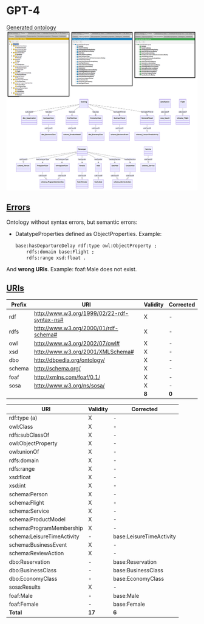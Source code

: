 # GPT-4

[Generated ontology](./ontology.ttl)
<br>
![](./ontology.png)


## [Errors](./ontology_notes.txt)

Ontology without syntax errors, but semantic errors:

-   DatatypeProperties defined as ObjectProperties. Example:
    ```
    base:hasDepartureDelay rdf:type owl:ObjectProperty ;
        rdfs:domain base:Flight ;
        rdfs:range xsd:float .
    ```
    
And **wrong URIs**. Example: foaf:Male does not exist.


## [URIs](./ontology_URIs.xlsx)

| Prefix | URI                                           | Validity | Corrected |
|--------|-----------------------------------------------|----------|-----------|
| rdf    | http://www.w3.org/1999/02/22-rdf-syntax-ns#   | X        | -         |
| rdfs   | http://www.w3.org/2000/01/rdf-schema#         | X        | -         |
| owl    | http://www.w3.org/2002/07/owl#                | X        | -         |
| xsd    | http://www.w3.org/2001/XMLSchema#             | X        | -         |
| dbo    | http://dbpedia.org/ontology/	                 | X	    | -         |
| schema | http://schema.org/                            | X        | -         |
| foaf   | http://xmlns.com/foaf/0.1/                    | X        | -         |
| sosa   | http://www.w3.org/ns/sosa/                    | X        | -         |
|        |                                               | **8**    | **0**     |

| URI                        | Validity | Corrected                 |
|----------------------------|----------|---------------------------|
| rdf:type (a)               | X        | -                         |
| owl:Class                  | X        | -                         |
| rdfs:subClassOf            | X        | -                         |
| owl:ObjectProperty         | X        | -                         |
| owl:unionOf                | X        | -                         |
| rdfs:domain                | X        | -                         |
| rdfs:range                 | X        | -                         |
| xsd:float                  | X        | -                         |
| xsd:int                    | X        | -                         |
| schema:Person              | X        | -                         |
| schema:Flight              | X        | -                         |
| schema:Service             | X        | -                         |
| schema:ProductModel        | X        | -                         |
| schema:ProgramMembership   | X        | -                         |
| schema:LeisureTimeActivity | -        | base:LeisureTimeActivity  |
| schema:BusinessEvent       | X        | -                         |
| schema:ReviewAction        | X        | -                         |
| dbo:Reservation            | -        | base:Reservation          |
| dbo:BusinessClass          | -        | base:BusinessClass        |
| dbo:EconomyClass           | -        | base:EconomyClass         |
| sosa:Results               | X        | -                         |
| foaf:Male                  | -        | base:Male                 |
| foaf:Female                | -        | base:Female               |
| **Total**                  | **17**   | **6**                     |